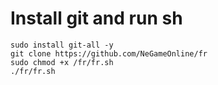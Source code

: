 # Install git and run sh


```
sudo install git-all -y
git clone https://github.com/NeGameOnline/fr
sudo chmod +x /fr/fr.sh
./fr/fr.sh
```
